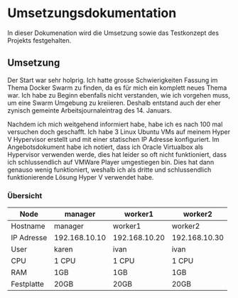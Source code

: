 # Umsetzungsdokumentation

In dieser Dokumenation wird die Umsetzung sowie das Testkonzept des Projekts festgehalten.

## Umsetzung
Der Start war sehr holprig. Ich hatte grosse Schwierigkeiten Fassung im Thema Docker Swarm zu finden, da es für mich ein komplett neues Thema war. Ich habe zu Beginn ebenfalls nicht verstanden, wie ich vorgehen muss, um eine Swarm Umgebung zu kreiieren. Deshalb entstand auch der eher zynisch gemeinte Arbeitsjournaleintrag des 14. Januars.

Nachdem ich mich weitgehend informiert habe, habe ich es nach 100 mal versuchen doch geschafft. Ich habe 3 Linux Ubuntu VMs auf meinem Hyper V Hypervisor erstellt und mit einer statischen IP Adresse konfiguriert. Im Angebotsdokument habe ich notiert, dass ich Oracle Virtualbox als Hypervisor verwenden werde, dies hat leider so oft nicht funktioniert, dass ich schlussendlich auf VMWare Player umgestiegen bin. Dies hat dann genauso wenig funktioniert, weshalb ich als dritte und schlussendlich funktionierende Lösung Hyper V verwendet habe.

### Übersicht

| Node | manager | worker1 | worker2 |
| ------------- | ------------- | ------------- | ------------- |
| Hostname | manager | worker1 | worker2 |
| IP Adresse | 192.168.10.10| 192.168.10.20 | 192.168.10.30 |
| User | karen | ivan | ivan |  
| CPU | 1 CPU | 1 CPU | 1 CPU |
| RAM | 1GB | 1GB | 1GB |
| Festplatte | 20GB | 20GB | 20GB |
